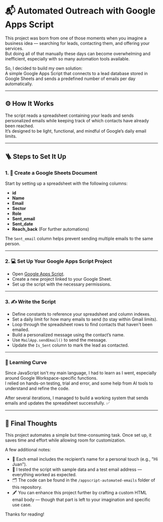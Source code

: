 # 📬 Automated Outreach with Google Apps Script

This project was born from one of those moments when you imagine a business idea — searching for leads, contacting them, and offering your services.  
But doing all of that manually these days can become overwhelming and inefficient, especially with so many automation tools available.

So, I decided to build my own solution:  
A simple Google Apps Script that connects to a lead database stored in Google Sheets and sends a predefined number of emails per day automatically.

---

## ⚙️ How It Works

The script reads a spreadsheet containing your leads and sends personalized emails while keeping track of which contacts have already been reached.  
It’s designed to be light, functional, and mindful of Google’s daily email limits.

---

## 🪜 Steps to Set It Up

### 1. 🧾 Create a Google Sheets Document

Start by setting up a spreadsheet with the following columns:
- **id**
- **Name**
- **Email**
- **Sector**
- **Role**
- **Sent_email**
- **Sent_date**
- **Reach_back** (For further automations)

The `Sent_email` column helps prevent sending multiple emails to the same person.

---

### 2. 💻 Set Up Your Google Apps Script Project

- Open [Google Apps Script](https://script.google.com).
- Create a new project linked to your Google Sheet.
- Set up the script with the necessary permissions.

---

### 3. ✍️ Write the Script

- Define constants to reference your spreadsheet and column indexes.
- Set a daily limit for how many emails to send (to stay within Gmail limits).
- Loop through the spreadsheet rows to find contacts that haven't been emailed.
- Build a personalized message using the contact’s name.
- Use `MailApp.sendEmail()` to send the message.
- Update the `Is_Sent` column to mark the lead as contacted.

---

### 🧠 Learning Curve

Since JavaScript isn't my main language, I had to learn as I went, especially around Google Workspace-specific functions.  
I relied on hands-on testing, trial and error, and some help from AI tools to understand and refine the code.

After several iterations, I managed to build a working system that sends emails and updates the spreadsheet successfully. ✅

---

## 💬 Final Thoughts

This project automates a simple but time-consuming task. Once set up, it saves time and effort while allowing room for customization.

A few additional notes:

- 💌 Each email includes the recipient’s name for a personal touch (e.g., "Hi Juan").
- 🧪 I tested the script with sample data and a test email address — everything worked as expected.
- 🗂️ The code can be found in the `/appscript-automated-emails` folder of this repository.
- 🖋️ You can enhance this project further by crafting a custom HTML email body — though that part is left to your imagination and specific use case.

Thanks for reading!



